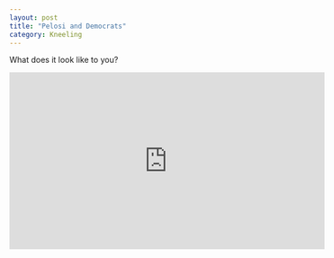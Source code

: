 ```yaml
---
layout: post
title: "Pelosi and Democrats"
category: Kneeling
---
```

What does it look like to you?

<iframe width="560" height="315" src="https://www.youtube-nocookie.com/embed/rYPsDXywyjk?start=245" frameborder="0" allow="accelerometer; autoplay; encrypted-media; gyroscope; picture-in-picture" allowfullscreen></iframe>
